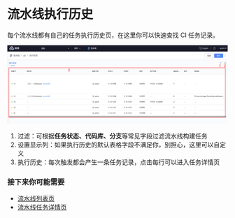 # 流水线执行历史

每个流水线都有自己的任务执行历史页，在这里你可以快速查找 CI 任务记录。

![&#x6D41;&#x6C34;&#x7EBF;&#x6267;&#x884C;&#x5386;&#x53F2;](../../.gitbook/assets/image%20%2811%29.png)

1. 过滤：可根据**任务状态、代码库、分支**等常见字段过滤流水线构建任务
2. 设置显示列：如果执行历史的默认表格字段不满足你，别担心，这里可以自定义
3. 执行历史：每次触发都会产生一条任务记录，点击每行可以进入任务详情页

### 接下来你可能需要 <a id="&#x63A5;&#x4E0B;&#x6765;&#x4F60;&#x53EF;&#x80FD;&#x9700;&#x8981;"></a>

* [流水线列表页](pipeline-list.md)
* [流水线任务详情页](pipeline-build-detail.md)

